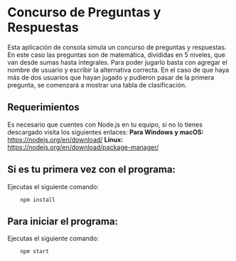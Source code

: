 # Concurso de Preguntas y Respuestas
Esta aplicación de consola simula un concurso de preguntas y respuestas. En este caso las preguntas son de matemática, divididas en 5 niveles, que van desde sumas hasta integrales. Para poder jugarlo basta con agregar el nombre de usuario y escribir la alternativa correcta. En el caso de que haya más de dos usuarios que hayan jugado y pudieron pasar de la primera pregunta, se comenzará a mostrar una tabla de clasificación.
## Requerimientos
Es necesario que cuentes con Node.js en tu equipo, si no lo tienes descargado visita los siguientes enlaces:
**Para Windows y macOS:** https://nodejs.org/en/download/
**Linux:** https://nodejs.org/en/download/package-manager/
## Si es tu primera vez con el programa:
Ejecutas el siguiente comando:
```
    npm install
```
## Para iniciar el programa:
Ejecutas el siguiente comando:
```
    npm start
```